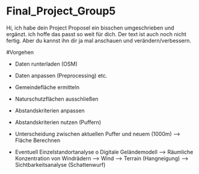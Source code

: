 # Final_Project_Group5

Hi, ich habe dein Project Proposel ein bisschen umgeschrieben und ergänzt. ich hoffe das passt so weit für dich. 
Der text ist auch noch nicht fertig. Aber du kannst ihn dir ja mal anschauen und verändern/verbessern. 



#Vorgehen 
-	Daten runterladen (OSM)
- Daten anpassen (Preprocessing) etc. 
- Gemeindefläche ermitteln
-	Naturschutzflächen ausschließen  
-	Abstandskriterien anpassen 
-	Abstandskriterien nutzen (Puffern) 
- Unterscheidung zwischen aktuellen Puffer und neuem (1000m)
    --> Fläche Berechnen

-	Eventuell Einzelstandortanalyse 
    o	 Digitale Geländemodell 
     --> Räumliche Konzentration von Windrädern 
     -->	Wind 
     -->	Terrain (Hangneigung) 
     -->	Sichtbarkeitsanalyse (Schattenwurf)

